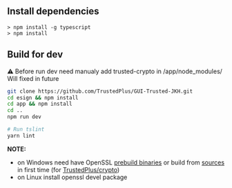 ## Install dependencies

```
> npm install -g typescript
> npm install

```

## Build for dev
⚠️ Before run dev need manualy add trusted-crypto in /app/node_modules/ Will fixed in future
```bash
git clone https://github.com/TrustedPlus/GUI-Trusted-JKH.git
cd esign && npm install
cd app && npm install
cd ..
npm run dev

# Run tslint
yarn lint
```

**NOTE:**
* on Windows need have OpenSSL [prebuild binaries](https://wiki.openssl.org/index.php/Binaries) or build from [sources](https://github.com/openssl/openssl/tree/OpenSSL_1_0_2k) in first time (for [TrustedPlus/crypto](https://github.com/TrustedPlus/crypto/blob/master/binding.gyp#L57))
* on Linux install openssl devel package
